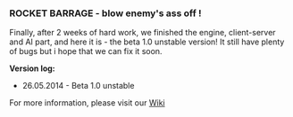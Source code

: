 ### ROCKET BARRAGE - blow enemy's ass off !

Finally, after 2 weeks of hard work, we finished the engine, client-server and AI part, and here it is - the beta 1.0 unstable version! It still have plenty of bugs but i hope that we can fix it soon.    

**Version log:**
* 26.05.2014 - Beta 1.0 unstable  
  
For more information, please visit our [Wiki](https://github.com/FalconUA/Rocket-Barrage/wiki)



